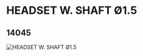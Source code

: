 # HEADSET W. SHAFT Ø1.5
## 14045
![HEADSET W. SHAFT Ø1.5](https://lc-www-live-s.legocdn.com/media/bricks/5/2/6036006.jpg)